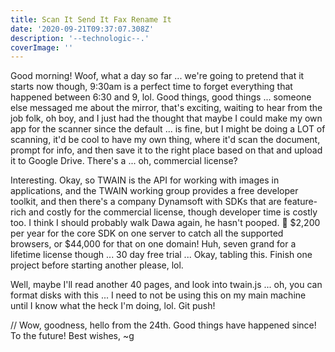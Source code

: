 ```yaml
---
title: Scan It Send It Fax Rename It
date: '2020-09-21T09:37:07.308Z'
description: '--technologic--.'
coverImage: ''
---
```


Good morning! Woof, what a day so far ... we're going to pretend that it starts now though, 9:30am is a perfect time to forget everything that happened between 6:30 and 9, lol. Good things, good things ... someone else messaged me about the mirror, that's exciting, waiting to hear from the job folk, oh boy, and I just had the thought that maybe I could make my own app for the scanner since the default ... is fine, but I might be doing a LOT of scanning, it'd be cool to have my own thing, where it'd scan the document, prompt for info, and then save it to the right place based on that and upload it to Google Drive. There's a ... oh, commercial license?

Interesting. Okay, so TWAIN is the API for working with images in applications, and the TWAIN working group provides a free developer toolkit, and then there's a company Dynamsoft with SDKs that are feature-rich and costly for the commercial license, though developer time is costly too. I think I should probably walk Dawa again, he hasn't pooped. 🐶 $2,200 per year for the core SDK on one server to catch all the supported browsers, or $44,000 for that on one domain! Huh, seven grand for a lifetime license though ... 30 day free trial ... Okay, tabling this. Finish one project before starting another please, lol.

Well, maybe I'll read another 40 pages, and look into twain.js ... oh, you can format disks with this ... I need to not be using this on my main machine until I know what the heck I'm doing, lol.
Git push!

// Wow, goodness, hello from the 24th. Good things have happened since! To the future!
Best wishes,
~g
